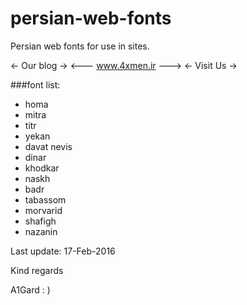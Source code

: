 # persian-web-fonts
Persian web fonts for use in sites.

<-     Our blog       ->
<---  www.4xmen.ir  --->
<-      Visit Us      ->

###font list:

* homa
* mitra
* titr
* yekan
* davat nevis
* dinar
* khodkar
* naskh
* badr
* tabassom
* morvarid
* shafigh
* nazanin


Last update:  17-Feb-2016

Kind regards 

A1Gard  : )
